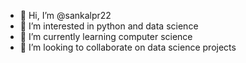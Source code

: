 - 👋 Hi, I’m @sankalpr22
- 👀 I’m interested in python and data science
- 🌱 I’m currently learning computer science
- 💞️ I’m looking to collaborate on data science projects 

<!---
sankalpr22/sankalpr22 is a ✨ special ✨ repository because its `README.md` (this file) appears on your GitHub profile.
You can click the Preview link to take a look at your changes.
--->
